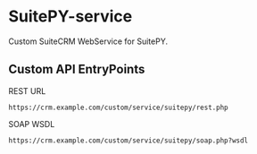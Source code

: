 # SuitePY-service
Custom SuiteCRM WebService for SuitePY.

## Custom API EntryPoints
REST URL
```
https://crm.example.com/custom/service/suitepy/rest.php
```

SOAP WSDL
```
https://crm.example.com/custom/service/suitepy/soap.php?wsdl
```
